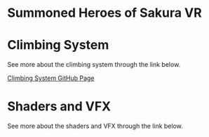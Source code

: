 # Summoned Heroes of Sakura VR

# Climbing System

See more about the climbing system through the link below.

[Climbing System GitHub Page](<Climbing System/Climbing_System_Summoned_Heroes_of_Sakura.md>)

# Shaders and VFX

See more about the shaders and VFX through the link below.